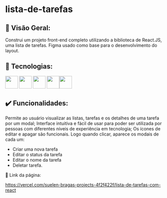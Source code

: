 # lista-de-tarefas

## 🏁 Visão Geral:

Construi um projeto front-end completo utilizando a biblioteca de React.JS, uma lista de tarefas.
Figma usado como base para o desenvolvimento do layout.


## 🚀 Tecnologias:

 <img src="https://cdn.jsdelivr.net/gh/devicons/devicon@latest/icons/react/react-original.svg" width="40" height="40"/> <img src="https://cdn.jsdelivr.net/gh/devicons/devicon@latest/icons/css3/css3-plain.svg" width="40" height="40"/>
 <img src="https://cdn.jsdelivr.net/gh/devicons/devicon@latest/icons/html5/html5-plain.svg" width="40" height="40"/> <img src="https://cdn.jsdelivr.net/gh/devicons/devicon@latest/icons/javascript/javascript-original.svg" width="40" height="40"/><img src="https://cdn.jsdelivr.net/gh/devicons/devicon@latest/icons/figma/figma-original.svg" width="40" height="40"/>

## ✔️ Funcionalidades: 

Permite ao usuário visualizar as listas, tarefas e os detalhes de uma tarefa por um modal;
Interface intuitiva e fácil de usar para poder ser utilizada por pessoas com diferentes níveis de experiência em tecnologia;
Os ícones de editar e apagar são funcionais. Logo quando clicar, aparece os modais de cada um:
- Criar uma nova tarefa
- Editar o status da tarefa
- Editar o nome da tarefa
- Deletar tarefa.

👾 Link da página:

https://vercel.com/suelen-bragas-projects-4f2f422f/lista-de-tarefas-com-react

